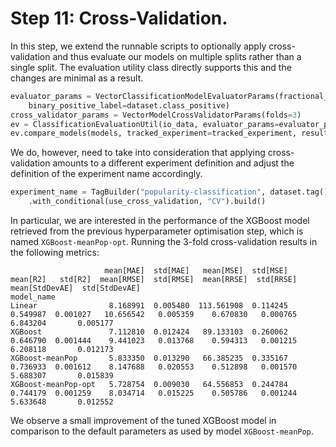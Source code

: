 # Step 11: Cross-Validation.

In this step, we extend the runnable scripts to optionally apply cross-validation
and thus evaluate our models on multiple splits rather than a single split.
The evaluation utility class directly supports this and the changes are 
minimal as a result.

```python
evaluator_params = VectorClassificationModelEvaluatorParams(fractional_split_test_fraction=0.3,
    binary_positive_label=dataset.class_positive)
cross_validator_params = VectorModelCrossValidatorParams(folds=3)
ev = ClassificationEvaluationUtil(io_data, evaluator_params=evaluator_params, cross_validator_params=cross_validator_params)
ev.compare_models(models, tracked_experiment=tracked_experiment, result_writer=result_writer, use_cross_validation=use_cross_validation)
```

We do, however, need to take into consideration that applying cross-validation
amounts to a different experiment definition and adjust the definition of the
experiment name accordingly.

```python
experiment_name = TagBuilder("popularity-classification", dataset.tag()) \
    .with_conditional(use_cross_validation, "CV").build()
```
In particular, we are interested in the performance of the XGBoost model retrieved from
the previous hyperparameter optimisation step, which is named `XGBoost-meanPop-opt`. Running the 3-fold cross-validation results in the
following metrics:
```
                     mean[MAE]  std[MAE]   mean[MSE]  std[MSE]  mean[R2]   std[R2]  mean[RMSE]  std[RMSE]  mean[RRSE]  std[RRSE]  mean[StdDevAE]  std[StdDevAE]
model_name                                                                                                                                                     
Linear                8.168991  0.005480  113.561908  0.114245  0.549987  0.001027   10.656542   0.005359    0.670830   0.000765        6.843204       0.005177
XGBoost               7.112810  0.012424   89.133103  0.260062  0.646790  0.001444    9.441023   0.013768    0.594313   0.001215        6.208118       0.012173
XGBoost-meanPop       5.833350  0.013290   66.385235  0.335167  0.736933  0.001612    8.147688   0.020553    0.512898   0.001570        5.688307       0.015839
XGBoost-meanPop-opt   5.728754  0.009030   64.556853  0.244784  0.744179  0.001259    8.034714   0.015225    0.505786   0.001244        5.633648       0.012552

```
We observe a small improvement of the tuned XGBoost model in comparison to the default parameters as used by model `XGBoost-meanPop`.